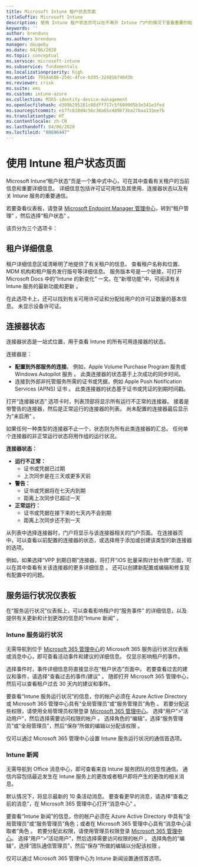 ```yaml
---
title: Microsoft Intune 租户状态页面
titleSuffix: Microsoft Intune
description: 使用 Intune 租户状态页可以在不离开 Intune 门户的情况下查看重要的租户详细信息
keywords: ''
author: brenduns
ms.author: brenduns
manager: dougeby
ms.date: 04/06/2020
ms.topic: conceptual
ms.service: microsoft-intune
ms.subservice: fundamentals
ms.localizationpriority: high
ms.assetid: 7954a686-25dc-4fce-b395-324816f46d3b
ms.reviewer: crisk
ms.suite: ems
ms.custom: intune-azure
ms.collection: M365-identity-device-management
ms.openlocfilehash: d309b295281c88dff717c5f609905b3e541e3fed
ms.sourcegitcommit: e17fc618d4c56c38a65c489b73ba27baa133ee7b
ms.translationtype: HT
ms.contentlocale: zh-CN
ms.lasthandoff: 04/06/2020
ms.locfileid: "80696447"
---
```

# <a name="use-the-intune-tenant-status-page"></a>使用 Intune 租户状态页面
Microsoft Intune“租户状态”页是一个集中式中心，可在其中查看有关租户的当前信息和重要详细信息。 详细信息包括许可证可用性及其使用、连接器状态以及有关 Intune 服务的重要通信。  

若要查看仪表板，请登录 [Microsoft Endpoint Manager 管理中心](https://go.microsoft.com/fwlink/?linkid=2109431)，转到“租户管理”  ，然后选择“租户状态”  。

该页分为三个选项卡：

## <a name="tenant-details"></a>租户详细信息
租户详细信息区域清晰明了地提供了有关租户的信息。 查看租户名称和位置、MDM 机构和租户服务发行版号等详细信息。 服务版本号是一个链接，可打开 Microsoft Docs 中的“Intune 的新变化”  一文。在“新增功能”中，可阅读有关 Intune 服务的最新功能和更新  。  

在此选项卡上，还可以找到有关可用许可证和分配给用户的许可证数量的基本信息。 未显示设备许可证。

## <a name="connector-status"></a>连接器状态
连接器状态是一站式位置，用于查看 Intune 的所有可用连接器的状态。  

连接器是：
- **配置到外部服务的连接**。 例如，Apple Volume Purchase Program 服务或 Windows Autopilot 服务   。  此类连接器的状态基于上次成功的同步时间。
- 连接到外部非托管服务所需的证书或凭据，例如 Apple Push Notification Services (APNS) 证书   。 此类连接器的状态基于证书或凭证的到期时间戳。  

打开“连接器状态”  选项卡时，列表顶部将显示所有运行不正常的连接器。 接着是带警告的连接器，然后是正常运行的连接器的列表。 尚未配置的连接器最后显示为“未启用”  。

如果任何一种类型的连接器不止一个，状态则为所有此类连接器的汇总。 任何单个连接器的非正常运行状态将用作组的运行状况。  

**连接器状态：**
- **运行不正常：**
  - 证书或凭据已过期
  - 上次同步是在三天或更多天前
- **警告：**
  - 证书或凭据将在七天内到期
  - 距离上次同步已超过一天
- **正常运行：**
  - 证书或凭据在接下来的七天内不会到期
  - 距离上次同步还不到一天  

从列表中选择连接器时，门户将显示与该连接器相关的门户页面。 在连接器页中，可以查看以前配置的连接器的状态，或选择用于添加或创建该类型的新连接器的选项。

例如，如果选择“VPP 到期日期”连接器，将打开“iOS 批量采购计划令牌”页面，可以在其中查看有关该连接器的更多详细信息   。 还可以创建新配置或编辑和修复现有配置中的问题。

## <a name="service-health-dashboard"></a>服务运行状况仪表板  
在“服务运行状况”仪表板上，可以查看影响租户的“服务事件”  的详细信息，以及提供有关更新和计划更改的信息的“Intune 新闻”  。

### <a name="intune-service-health"></a>Intune 服务运行状况
无需导航到位于 [Microsoft 365 管理中心](https://admin.microsoft.com)的 Microsoft 365 服务运行状况仪表板或消息中心，即可查看活动事件和建议的详细信息。 仅显示影响租户的事件。  

选择事件时，事件详细信息将直接显示在“租户状态”页面中。 若要查看过去的建议和事件，请选择“查看过去的事件/建议”  。 随即打开 Microsoft 365 管理中心，然后可以查看租户过去 30 天内的建议和事件。  

要查看“Intune 服务运行状况”的信息，你的帐户必须在 Azure Active Directory 或 Microsoft 365 管理中心具有“全局管理员”或“服务管理员”角色    。 若要分配这些权限，请使用全局管理员权限登录 [Microsoft 365 管理中心](https://admin.microsoft.com)。 选择“用户”>“活动用户”，然后选择需要访问权限的帐户  。 选择角色的“编辑”，选择“服务管理员”或“全局管理员”，然后“保存”所做的编辑以分配该权限     。  

仅可以通过 Microsoft 365 管理中心设置 Intune 服务运行状况的通信首选项。

### <a name="intune-news"></a>Intune 新闻  
无需导航到 Office 消息中心，即可查看来自 Intune 服务团队的信息性通信。 通信内容包括最近发生在 Intune 服务上的更改或者租户即将产生的更改的相关消息。  

默认情况下，将显示最新的 10 条活动消息。 要查看更早的消息，请选择“查看之前的消息”，在 Microsoft 365 管理中心打开“消息中心”   。  

要查看“Intune 新闻”的信息，你的帐户必须在 Azure Active Directory 中具有“全局管理员”或“服务管理员”角色；或者在 Microsoft 365 管理中心具有“消息中心读取者”角色    。  若要分配此权限，请使用管理员权限登录 [Microsoft 365 管理中心](https://admin.microsoft.com)。 选择“用户”>“活动用户”，然后选择需要访问权限的帐户  。 选择角色的“编辑”，选择“团队通信管理员”，然后“保存”所做的编辑以分配该权限     。  

仅可以通过 Microsoft 365 管理中心为 Intune 新闻设置通信首选项。
